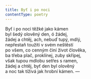 ```yaml
---
title: Byť i po noci
contentType: poetry
---
```


Byť i po noci těžké jako kámen  
byl šedý olověný den, ó žádej,  
žádej a chtěj, ach, nebuď tupý, mdlý,  
nepřestaň toužiti v svém neštěstí  
po všem, co cenným činí život člověka,  
ba třeba plač, proklínej, zuby skřípej,  
však tupou mdlobu setřes s ramen,  
žádej a chtěj, byť den byl olověný  
a noc tak tíživá jak hrobní kámen. —
